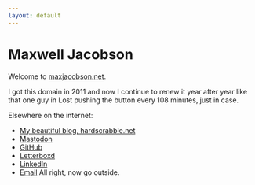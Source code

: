 ```yaml
---
layout: default
---
```


# Maxwell Jacobson

Welcome to <a href="https://www.maxjacobson.net">maxjacobson.net</a>.

I got this domain in 2011 and now I continue to renew it year after year like that one guy in Lost pushing the button every 108 minutes, just in case.

Elsewhere on the internet:

- [<i class="fa-solid fa-house" title="My blog, hardscrabble.net"></i> My beautiful blog, hardscrabble.net](http://hardscrabble.net)
- [<i class="fa-brands fa-mastodon" title="Mastodon"></i> Mastodon](https://mastodon.online/@maxjacobson)
- [<i class="fa-brands fa-github" title="GitHub"></i> GitHub](http://github.com/maxjacobson)
- [<i class="fa-brands fa-square-letterboxd" title="Letterboxd"></i> Letterboxd](https://letterboxd.com/maxjacobson)
- [<i class="fa-brands fa-linkedin" title="LinkedIn"></i> LinkedIn](https://www.linkedin.com/in/maxjacobson1/)
- [<i class="fa-solid fa-at" title="Email"></i> Email](mailto:max@hardscrabble.net)
All right, now go outside.
